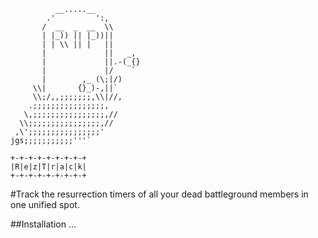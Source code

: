               __.....__
            .'         ':,
           /  __  _  __  \\
           | |_)) || |_))||
           | | \\ || |   ||
           |             ||   _,
           |             ||.-(_{}
           |             |/    `
           |        ,_ (\;|/)
         \\|       {}_)-,||`
         \\;/,,;;;;;;;,\\|//,
        .;;;;;;;;;;;;;;;;,
       \,;;;;;;;;;;;;;;;;,//
      \\;;;;;;;;;;;;;;;;,//
     ,\';;;;;;;;;;;;;;;;'
    jgs;;;;;;;;;;;'''`
    
    +-+-+-+-+-+-+-+-+
    |R|e|z|T|r|a|c|k|
    +-+-+-+-+-+-+-+-+
    
#Track the resurrection timers of all your dead battleground members in one unified spot.

##Installation ...

